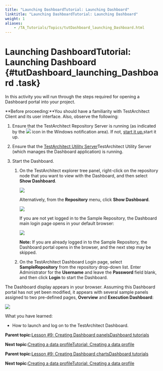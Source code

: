 ```yaml
--- 
title: "Launching DashboardTutorial: Launching Dashboard"
linktitle: "Launching DashboardTutorial: Launching Dashboard"
weight: 1
aliases: 
    - /TA_Tutorials/Topics/tutDashboard_launching_Dashboard.html
---
```

# Launching DashboardTutorial: Launching Dashboard {#tutDashboard_launching_Dashboard .task}

In this activity you will run through the steps required for opening a Dashboard portal into your project.

**Before proceeding:**You should have a familiarity with TestArchitect Client and its user interface. Also, observe the following:

1.  Ensure that the TestArchitect Repository Server is running \(as indicated by the ![](../../TA_Administration/Images/admin_RS_icn_RSrunning.png) icon in the Windows notification area\). If not, [start it up.](../../TA_Administration/Topics/Starting_repository_server.html)start it up.
2.  Ensure that the [TestArchitect Utility Server](../../TA_Administration/Topics/TA_Utility_Server.html)TestArchitect Utility Server \(which manages the Dashboard application\) is running.

1.  Start the Dashboard.

    1.  On the TestArchitect explorer tree panel, right-click on the repository node that you want to view with the Dashboard, and then select **Show Dashboard**.

        ![](../../TA_Help/Images/DB_23.PNG)

        Alternatively, from the **Repository** menu, click **Show Dashboard**.

        ![](../../TA_Help/Images/DB_launching.png)

        If you are not yet logged in to the Sample Repository, the Dashboard main login page opens in your default browser:

        ![](../../TA_Help/Images/DB_5.png)

        **Note:** If you are already logged in to the Sample Repository, the Dashboard portal opens in the browser, and the next step may be skipped.

    2.  On the TestArchitect Dashboard Login page, select **SampleRepository** from the repository drop-down list. Enter Administrator for the **Username** and leave the **Password** field blank, and then click **Login** to start the Dashboard.


The Dashboard display appears in your browser. Assuming this Dashboard portal has not yet been modified, it appears with several sample panels assigned to two pre-defined pages, **Overview** and **Execution Dashboard**:

![](../../TA_Help/Images/Dashboard_overview.png)

What you have learned:

-   How to launch and log on to the TestArchitect Dashboard.

**Parent topic:**[Lesson \#9: Creating Dashboard panelsDashboard tutorials](../../TA_Tutorials/Topics/tutDashboard_creating_panels.html)

**Next topic:**[Creating a data profileTutorial: Creating a data profile](../../TA_Tutorials/Topics/tutDashboard_creating_a_data_profile.html)

**Parent topic:**[Lesson \#9: Creating Dashboard chartsDashboard tutorials](../../TA_Help/Topics/Dashboard_tutorials.html)

**Next topic:**[Creating a data profileTutorial: Creating a data profile](../../TA_Tutorials/Topics/tutDashboard_creating_a_data_profile.html)

